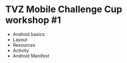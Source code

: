 # TVZ Mobile Challenge Cup workshop #1

* Android basics
* Layout
* Resources
* Activity
* Android Manifest
